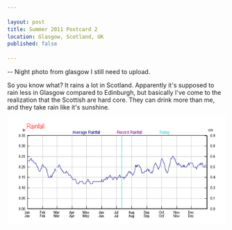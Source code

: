 ```yaml
---

layout: post
title: Summer 2011 Postcard 2
location: Glasgow, Scotland, UK
published: false

---
```


-- Night photo from glasgow I still need to upload.

So you know what? It rains a lot in Scotland. Apparently it's supposed to rain less in Glasgow compared to Edinburgh, but basically I've come to the realization that the Scottish are hard core. They can drink more than me, and they take rain like it's sunshine.

[![Glasgow Rain](/images/2011/7/glasgow.png)](http://www.wunderground.com/NORMS/DisplayNORMS.asp?AirportCode=EGPF&SafeCityName=Glasgow&StateCode=&Units=none&IATA=WUI)


